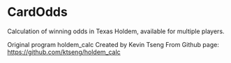 # CardOdds
Calculation of winning odds in Texas Holdem, available for multiple players.

Original program holdem_calc
Created by Kevin Tseng
From Github page: https://github.com/ktseng/holdem_calc
